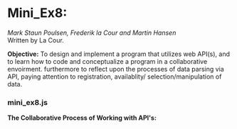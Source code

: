 # Mini_Ex8:
*Mark Staun Poulsen, Frederik la Cour and Martin Hansen*  
Written by La Cour.

**Objective:**
To design and implement a program that utilizes web API(s), and to learn how to code and conceptualize a program in a collaborative envoirment. furthermore to reflect upon the processes of data parsing via API, paying attention to registration, availablity/ selection/manipulation of data.

### mini_ex8.js
**The Collaborative Process of Working with API's:**
